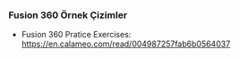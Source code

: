 ### Fusion 360 Örnek Çizimler
- Fusion 360 Pratice Exercises:
<https://en.calameo.com/read/004987257fab6b0564037>
